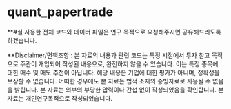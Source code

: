 # quant_papertrade

**#실 사용한 전체 코드와 데이터 파일은 연구 목적으로 요청해주시면 공유해드리도록 하겠습니다.


**Disclaimer/면책조항 : 본 자료의 내용과 관련 코드는 특정 시점에서 투자 참고 목적으로 주관이 개입되어 작성된 내용으로, 완전하지 않을 수 있습니다. 이는 특정 종목에 대한 매수 및 매도 추천이 아닙니다. 해당 내용은 기업에 대한 평가가 아니며, 정확성을 보장할 수 없습니다. 어떠한 경우에도 본 자료는 법적 소재의 증빙자료로 사용될 수 없음을 밝힙니다. 본 자료는 외부의 부당한 압력이나 간섭 없이 작성되었음을 확인합니다. 본 자료는 개인연구목적으로 작성되었습니다.
